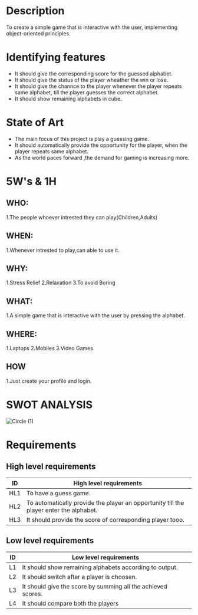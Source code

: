 
# Description
To create a simple game that is interactive with the user, implementing object-oriented principles.
# Identifying features
* It should give the corresponding score for the guessed alphabet.
* It should give the status of the player wheather the win or lose.
* It should give the channce to the player whenever the player repeats same alphabet, till the player guesses the correct alphabet.
* It should show remaining alphabets in cube.
# State of Art
* The main focus of this project is play a guessing game.
* It should automatically provide the opportunity for the player, when the player repeats same alphabet.
* As the world paces forward ,the demand for gaming is increasing more.
# 5W's & 1H
## WHO:
1.The people whoever intrested they can play(Children,Adults)
## WHEN:
1.Whenever intrested to play,can able to use it.
## WHY:
1.Stress Relief
2.Relaxation
3.To avoid Boring
## WHAT:
1.A simple game that is interactive with the user by pressing  the alphabet.
## WHERE:
1.Laptops
2.Mobiles
3.Video Games
## HOW
1.Just create your profile and login.
# SWOT ANALYSIS
![Circle (1)](https://user-images.githubusercontent.com/82871992/161243720-75ee7aa1-4bd4-489e-95d9-fcd838087473.png)

# Requirements
## High level requirements
| ID  | High level requirements |
| ------------- | ------------- |
| HL1  |To have a guess game.|
| HL2  |To automatically provide the player an opportunity till the player enter the alphabet.|
|HL3|It should provide the score of corresponding player tooo.|
## Low level requirements
| ID  | Low level requirements |
| ------------- | ------------- |
| L1  |It should show remaining alphabets according to output. |
| L2  | It should switch after a player is choosen. |
| L3  |It should give the score by summing all the achieved scores.|
| L4 | It should compare both the players|
